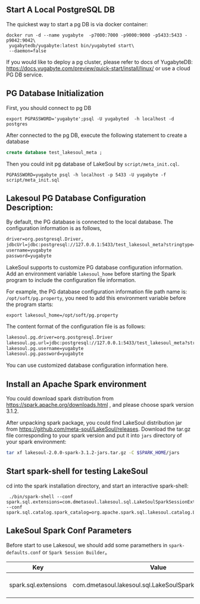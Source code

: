 ## Start A Local PostgreSQL DB
The quickest way to start a pg DB is via docker container:
```shell
docker run -d --name yugabyte  -p7000:7000 -p9000:9000 -p5433:5433 -p9042:9042\
 yugabytedb/yugabyte:latest bin/yugabyted start\
 --daemon=false
```
If you would like to deploy a pg cluster, please refer to docs of YugabyteDB: https://docs.yugabyte.com/preview/quick-start/install/linux/ or use a cloud PG DB service.

## PG Database Initialization
First, you should connect to pg DB
```shell
export PGPASSWORD='yugabyte';psql -U yugabyted  -h localhost -d postgres
```
After connected to the pg DB, execute the following statement to create a database
```sql
create database test_lakesoul_meta ;
```

Then you could init pg database of LakeSoul by `script/meta_init.cql`.

  ```
  PGPASSWORD=yugabyte psql -h localhost -p 5433 -U yugabyte -f script/meta_init.sql
  ```
## Lakesoul PG Database Configuration Description:
By default, the PG database is connected to the local database. The configuration information is as follows,
```txt
driver=org.postgresql.Driver,
jdbcUrl=jdbc:postgresql://127.0.0.1:5433/test_lakesoul_meta?stringtype=unspecified
username=yugabyte
password=yugabyte
```

LakeSoul supports to customize PG database configuration information. Add an environment variable `lakesoul_home` before starting the Spark program to include the configuration file information.

For example, the PG database configuration information file path name is: `/opt/soft/pg.property`, you need to add this environment variable before the program starts:
```
export lakesoul_home=/opt/soft/pg.property
```
The content format of the configuration file is as follows:
```txt
lakesoul.pg.driver=org.postgresql.Driver
lakesoul.pg.url=jdbc:postgresql://127.0.0.1:5433/test_lakesoul_meta?stringtype=unspecified
lakesoul.pg.username=yugabyte
lakesoul.pg.password=yugabyte
```
You can use customized database configuration information here.

## Install an Apache Spark environment
You could download spark distribution from https://spark.apache.org/downloads.html , and please choose spark version 3.1.2.

After unpacking spark package, you could find LakeSoul distribution jar from https://github.com/meta-soul/LakeSoul/releases. Download the tar.gz file corresponding to your spark version and put it into `jars` directory of your spark environment:
```bash
tar xf lakesoul-2.0.0-spark-3.1.2-jars.tar.gz -C $SPARK_HOME/jars
```

## Start spark-shell for testing LakeSoul
cd into the spark installation directory, and start an interactive spark-shell:
```shell
 ./bin/spark-shell --conf spark.sql.extensions=com.dmetasoul.lakesoul.sql.LakeSoulSparkSessionExtension --conf spark.sql.catalog.spark_catalog=org.apache.spark.sql.lakesoul.catalog.LakeSoulCatalog
```
  
## LakeSoul Spark Conf Parameters
Before start to use Lakesoul, we should add some paramethers in `spark-defaults.conf` or `Spark Session Builder`。

| Key | Value | Description |
|---|---|---|
spark.sql.extensions | com.dmetasoul.lakesoul.sql.LakeSoulSparkSessionExtension | extention name for spark sql